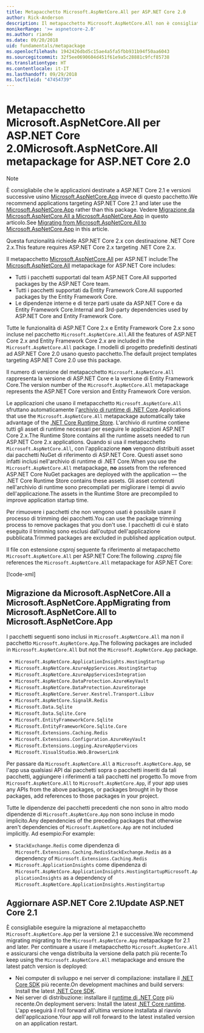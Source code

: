 ```yaml
---
title: Metapacchetto Microsoft.AspNetCore.All per ASP.NET Core 2.0
author: Rick-Anderson
description: Il metapacchetto Microsoft.AspNetCore.All non è consigliato per ASP.NET Core 2.1 e versioni successive.
monikerRange: '>= aspnetcore-2.0'
ms.author: riande
ms.date: 09/20/2018
uid: fundamentals/metapackage
ms.openlocfilehash: 1942426dbd5c15ae4a5fa5fbb931b94f50aa6043
ms.sourcegitcommit: 32f5ee0690604d451f61e9a5c28881c9fcf85738
ms.translationtype: HT
ms.contentlocale: it-IT
ms.lasthandoff: 09/29/2018
ms.locfileid: "47454739"
---
```

# <a name="microsoftaspnetcoreall-metapackage-for-aspnet-core-20"></a><span data-ttu-id="1f4c2-103">Metapacchetto Microsoft.AspNetCore.All per ASP.NET Core 2.0</span><span class="sxs-lookup"><span data-stu-id="1f4c2-103">Microsoft.AspNetCore.All metapackage for ASP.NET Core 2.0</span></span>

> [!NOTE]
> <span data-ttu-id="1f4c2-104">È consigliabile che le applicazioni destinate a ASP.NET Core 2.1 e versioni successive usino [Microsoft.AspNetCore.App](xref:fundamentals/metapackage-app) invece di questo pacchetto.</span><span class="sxs-lookup"><span data-stu-id="1f4c2-104">We recommend applications targeting ASP.NET Core 2.1 and later use the [Microsoft.AspNetCore.App](xref:fundamentals/metapackage-app) rather than this package.</span></span> <span data-ttu-id="1f4c2-105">Vedere [Migrazione da Microsoft.AspNetCore.All a Microsoft.AspNetCore.App](#migrate) in questo articolo.</span><span class="sxs-lookup"><span data-stu-id="1f4c2-105">See [Migrating from Microsoft.AspNetCore.All to Microsoft.AspNetCore.App](#migrate) in this article.</span></span>

<span data-ttu-id="1f4c2-106">Questa funzionalità richiede ASP.NET Core 2.x con destinazione .NET Core 2.x.</span><span class="sxs-lookup"><span data-stu-id="1f4c2-106">This feature requires ASP.NET Core 2.x targeting .NET Core 2.x.</span></span>

<span data-ttu-id="1f4c2-107">Il metapacchetto [Microsoft.AspNetCore.All](https://www.nuget.org/packages/Microsoft.AspNetCore.All) per ASP.NET include:</span><span class="sxs-lookup"><span data-stu-id="1f4c2-107">The [Microsoft.AspNetCore.All](https://www.nuget.org/packages/Microsoft.AspNetCore.All) metapackage for ASP.NET Core includes:</span></span>

* <span data-ttu-id="1f4c2-108">Tutti i pacchetti supportati dal team ASP.NET Core.</span><span class="sxs-lookup"><span data-stu-id="1f4c2-108">All supported packages by the ASP.NET Core team.</span></span>
* <span data-ttu-id="1f4c2-109">Tutti i pacchetti supportati da Entity Framework Core.</span><span class="sxs-lookup"><span data-stu-id="1f4c2-109">All supported packages by the Entity Framework Core.</span></span>
* <span data-ttu-id="1f4c2-110">Le dipendenze interne e di terze parti usate da ASP.NET Core e da Entity Framework Core.</span><span class="sxs-lookup"><span data-stu-id="1f4c2-110">Internal and 3rd-party dependencies used by ASP.NET Core and Entity Framework Core.</span></span>

<span data-ttu-id="1f4c2-111">Tutte le funzionalità di ASP.NET Core 2.x e Entity Framework Core 2.x sono incluse nel pacchetto `Microsoft.AspNetCore.All`.</span><span class="sxs-lookup"><span data-stu-id="1f4c2-111">All the features of ASP.NET Core 2.x and Entity Framework Core 2.x are included in the `Microsoft.AspNetCore.All` package.</span></span> <span data-ttu-id="1f4c2-112">I modelli di progetto predefiniti destinati ad ASP.NET Core 2.0 usano questo pacchetto.</span><span class="sxs-lookup"><span data-stu-id="1f4c2-112">The default project templates targeting ASP.NET Core 2.0 use this package.</span></span>

<span data-ttu-id="1f4c2-113">Il numero di versione del metapacchetto `Microsoft.AspNetCore.All` rappresenta la versione di ASP.NET Core e la versione di Entity Framework Core.</span><span class="sxs-lookup"><span data-stu-id="1f4c2-113">The version number of the `Microsoft.AspNetCore.All` metapackage represents the ASP.NET Core version and Entity Framework Core version.</span></span>

<span data-ttu-id="1f4c2-114">Le applicazioni che usano il metapacchetto `Microsoft.AspNetCore.All` sfruttano automaticamente l'[archivio di runtime di .NET Core](https://docs.microsoft.com/dotnet/core/deploying/runtime-store).</span><span class="sxs-lookup"><span data-stu-id="1f4c2-114">Applications that use the `Microsoft.AspNetCore.All` metapackage automatically take advantage of the [.NET Core Runtime Store](https://docs.microsoft.com/dotnet/core/deploying/runtime-store).</span></span> <span data-ttu-id="1f4c2-115">L'archivio di runtime contiene tutti gli asset di runtime necessari per eseguire le applicazioni ASP.NET Core 2.x.</span><span class="sxs-lookup"><span data-stu-id="1f4c2-115">The Runtime Store contains all the runtime assets needed to run ASP.NET Core 2.x applications.</span></span> <span data-ttu-id="1f4c2-116">Quando si usa il metapacchetto `Microsoft.AspNetCore.All`, con l'applicazione **non** vengono distribuiti asset dai pacchetti NuGet di riferimento di ASP.NET Core. Questi asset sono infatti inclusi nell'archivio di runtime di .NET Core.</span><span class="sxs-lookup"><span data-stu-id="1f4c2-116">When you use the `Microsoft.AspNetCore.All` metapackage, **no** assets from the referenced ASP.NET Core NuGet packages are deployed with the application &mdash; the .NET Core Runtime Store contains these assets.</span></span> <span data-ttu-id="1f4c2-117">Gli asset contenuti nell'archivio di runtime sono precompilati per migliorare i tempi di avvio dell'applicazione.</span><span class="sxs-lookup"><span data-stu-id="1f4c2-117">The assets in the Runtime Store are precompiled to improve application startup time.</span></span>

<span data-ttu-id="1f4c2-118">Per rimuovere i pacchetti che non vengono usati è possibile usare il processo di trimming dei pacchetti.</span><span class="sxs-lookup"><span data-stu-id="1f4c2-118">You can use the package trimming process to remove packages that you don't use.</span></span> <span data-ttu-id="1f4c2-119">I pacchetti di cui è stato eseguito il trimming sono esclusi dall'output dell'applicazione pubblicata.</span><span class="sxs-lookup"><span data-stu-id="1f4c2-119">Trimmed packages are excluded in published application output.</span></span>

<span data-ttu-id="1f4c2-120">Il file con estensione *csproj* seguente fa riferimento al metapacchetto `Microsoft.AspNetCore.All` per ASP.NET Core:</span><span class="sxs-lookup"><span data-stu-id="1f4c2-120">The following *.csproj* file references the `Microsoft.AspNetCore.All` metapackage for ASP.NET Core:</span></span>

[!code-xml[](metapackage/samples/Metapackage.All.Example.csproj?highlight=6)]

<a name="migrate"></a>
## <a name="migrating-from-microsoftaspnetcoreall-to-microsoftaspnetcoreapp"></a><span data-ttu-id="1f4c2-121">Migrazione da Microsoft.AspNetCore.All a Microsoft.AspNetCore.App</span><span class="sxs-lookup"><span data-stu-id="1f4c2-121">Migrating from Microsoft.AspNetCore.All to Microsoft.AspNetCore.App</span></span>

<span data-ttu-id="1f4c2-122">I pacchetti seguenti sono inclusi in `Microsoft.AspNetCore.All` ma non il pacchetto `Microsoft.AspNetCore.App`.</span><span class="sxs-lookup"><span data-stu-id="1f4c2-122">The following packages are included in `Microsoft.AspNetCore.All` but not the `Microsoft.AspNetCore.App` package.</span></span> 

* `Microsoft.AspNetCore.ApplicationInsights.HostingStartup`
* `Microsoft.AspNetCore.AzureAppServices.HostingStartup`
* `Microsoft.AspNetCore.AzureAppServicesIntegration`
* `Microsoft.AspNetCore.DataProtection.AzureKeyVault`
* `Microsoft.AspNetCore.DataProtection.AzureStorage`
* `Microsoft.AspNetCore.Server.Kestrel.Transport.Libuv`
* `Microsoft.AspNetCore.SignalR.Redis`
* `Microsoft.Data.Sqlite`
* `Microsoft.Data.Sqlite.Core`
* `Microsoft.EntityFrameworkCore.Sqlite`
* `Microsoft.EntityFrameworkCore.Sqlite.Core`
* `Microsoft.Extensions.Caching.Redis`
* `Microsoft.Extensions.Configuration.AzureKeyVault`
* `Microsoft.Extensions.Logging.AzureAppServices`
* `Microsoft.VisualStudio.Web.BrowserLink`

<span data-ttu-id="1f4c2-123">Per passare da `Microsoft.AspNetCore.All` a `Microsoft.AspNetCore.App`, se l'app usa qualsiasi API dai pacchetti sopra o pacchetti inseriti da tali pacchetti, aggiungere i riferimenti a tali pacchetti nel progetto.</span><span class="sxs-lookup"><span data-stu-id="1f4c2-123">To move from `Microsoft.AspNetCore.All` to `Microsoft.AspNetCore.App`, if your app uses any APIs from the above packages, or packages brought in by those packages, add references to those packages in your project.</span></span>

<span data-ttu-id="1f4c2-124">Tutte le dipendenze dei pacchetti precedenti che non sono in altro modo dipendenze di `Microsoft.AspNetCore.App` non sono incluse in modo implicito.</span><span class="sxs-lookup"><span data-stu-id="1f4c2-124">Any dependencies of the preceding packages that otherwise aren't dependencies of `Microsoft.AspNetCore.App` are not included implicitly.</span></span> <span data-ttu-id="1f4c2-125">Ad esempio:</span><span class="sxs-lookup"><span data-stu-id="1f4c2-125">For example:</span></span>

* <span data-ttu-id="1f4c2-126">`StackExchange.Redis` come dipendenza di `Microsoft.Extensions.Caching.Redis`</span><span class="sxs-lookup"><span data-stu-id="1f4c2-126">`StackExchange.Redis` as a dependency of `Microsoft.Extensions.Caching.Redis`</span></span>
* <span data-ttu-id="1f4c2-127">`Microsoft.ApplicationInsights` come dipendenza di `Microsoft.AspNetCore.ApplicationInsights.HostingStartup`</span><span class="sxs-lookup"><span data-stu-id="1f4c2-127">`Microsoft.ApplicationInsights` as a dependency of `Microsoft.AspNetCore.ApplicationInsights.HostingStartup`</span></span>

## <a name="update-aspnet-core-21"></a><span data-ttu-id="1f4c2-128">Aggiornare ASP.NET Core 2.1</span><span class="sxs-lookup"><span data-stu-id="1f4c2-128">Update ASP.NET Core 2.1</span></span>

<span data-ttu-id="1f4c2-129">È consigliabile eseguire la migrazione al metapacchetto `Microsoft.AspNetCore.App` per la versione 2.1 e successive.</span><span class="sxs-lookup"><span data-stu-id="1f4c2-129">We recommend migrating migrating to the `Microsoft.AspNetCore.App` metapackage for 2.1 and later.</span></span> <span data-ttu-id="1f4c2-130">Per continuare a usare il metapacchetto `Microsoft.AspNetCore.All` e assicurarsi che venga distribuita la versione della patch più recente:</span><span class="sxs-lookup"><span data-stu-id="1f4c2-130">To keep using the `Microsoft.AspNetCore.All` metapackage and ensure the latest patch version is deployed:</span></span>

* <span data-ttu-id="1f4c2-131">Nei computer di sviluppo e nei server di compilazione: installare il [.NET Core SDK](https://www.microsoft.com/net/download) più recente.</span><span class="sxs-lookup"><span data-stu-id="1f4c2-131">On development machines and build servers: Install the latest [.NET Core SDK](https://www.microsoft.com/net/download).</span></span>
* <span data-ttu-id="1f4c2-132">Nei server di distribuzione: installare il [runtime di .NET Core](https://www.microsoft.com/net/download) più recente.</span><span class="sxs-lookup"><span data-stu-id="1f4c2-132">On deployment servers: Install the latest [.NET Core runtime](https://www.microsoft.com/net/download).</span></span>
 <span data-ttu-id="1f4c2-133">L'app eseguirà il roll forward all'ultima versione installata al riavvio dell'applicazione.</span><span class="sxs-lookup"><span data-stu-id="1f4c2-133">Your app will roll forward to the latest installed version on an application restart.</span></span>
